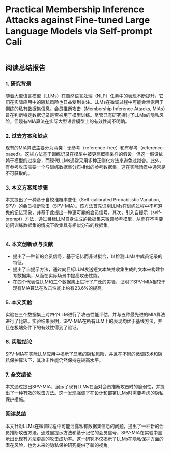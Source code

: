 # Practical Membership Inference Attacks against Fine-tuned Large Language Models via Self-prompt Cali

<figure><img src="../../.gitbook/assets/image (168).png" alt=""><figcaption></figcaption></figure>

## 阅读总结报告

### 1. 研究背景

随着大型语言模型（LLMs）在自然语言处理（NLP）任务中的表现不断提升，它们在实际应用中的隐私风险也日益受到关注。LLMs在微调过程中可能会泄露用于训练的私有数据集信息。会员推断攻击（Membership Inference Attacks, MIAs）旨在判断特定数据记录是否被用于模型训练。尽管已有研究探讨了LLMs的隐私风险，但现有MIA算法在实际大型语言模型上的有效性尚不明确。

### 2. 过去方案和缺点

现有的MIA算法主要分为两类：无参考（reference-free）和有参考（reference-based）。这些方法基于训练记录在模型中被更高概率采样的假设，但这一假设依赖于模型的过拟合，而现代LLMs通常采用多种正则化方法来避免过拟合。此外，有参考攻击需要一个与训练数据集分布相似的参考数据集，这在实际场景中通常是不可获取的。

### 3. 本文方案和步骤

本文提出了一种基于自校准概率变化（Self-calibrated Probabilistic Variation, SPV）的会员推断攻击（SPV-MIA）。该方法首先识别LLMs在训练过程中不可避免的记忆现象，并基于此提出一种更可靠的会员信号。其次，引入自提示（self-prompt）方法，通过目标LLM自身生成的数据集来微调参考模型，从而在不需要访问训练数据集的情况下收集具有相似分布的数据集。

<figure><img src="../../.gitbook/assets/image (169).png" alt=""><figcaption></figcaption></figure>

### 4. 本文创新点与贡献

* 提出了一种新的会员信号，基于记忆而非过拟合，以检测LLMs中成员记录的特征。
* 提出了自提示方法，通过向目标LLM发送短文本块并收集生成的文本来构建参考数据集，从而在实际场景中提高攻击性能。
* 在四个代表性LLM和三个数据集上进行了广泛的实验，证明了SPV-MIA相较于现有MIA算法在攻击性能上约有23.6%的提高。

### 5. 本文实验

实验在三个数据集上对四个LLM进行了攻击性能评估，并与五种最先进的MIA算法进行了比较。实验结果表明，SPV-MIA在所有LLM上的表现均优于基线方法，并且在极端条件下的有效性得到了验证。

### 6. 实验结论

SPV-MIA在实际LLM应用中揭示了显著的隐私风险，并且在不同的微调技术和隐私保护算法下，其攻击性能仍然保持在较高水平。

### 7. 全文结论

本文通过提出SPV-MIA，展示了现有LLMs在面对会员推断攻击时的脆弱性，并提出了一种有效的攻击方法。这一发现强调了在设计和部署LLMs时需要考虑的隐私保护措施。

### 阅读总结

本文针对LLMs在微调过程中可能泄露私有数据集信息的问题，提出了一种新的会员推断攻击方法。通过自提示方法和基于记忆的会员信号，SPV-MIA在实验中显示出比现有方法更高的攻击成功率。这一研究不仅揭示了LLMs在隐私保护方面的潜在风险，也为未来的隐私保护研究提供了新的视角。
